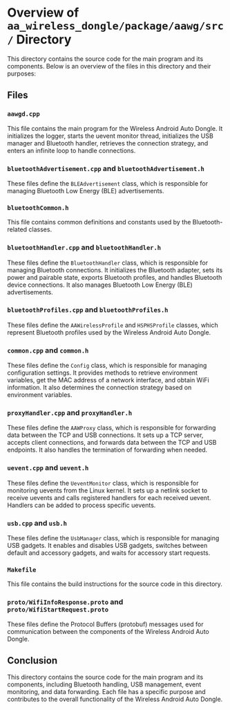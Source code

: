 # Overview of `aa_wireless_dongle/package/aawg/src/` Directory

This directory contains the source code for the main program and its components. Below is an overview of the files in this directory and their purposes:

## Files

### `aawgd.cpp`
This file contains the main program for the Wireless Android Auto Dongle. It initializes the logger, starts the uevent monitor thread, initializes the USB manager and Bluetooth handler, retrieves the connection strategy, and enters an infinite loop to handle connections.

### `bluetoothAdvertisement.cpp` and `bluetoothAdvertisement.h`
These files define the `BLEAdvertisement` class, which is responsible for managing Bluetooth Low Energy (BLE) advertisements.

### `bluetoothCommon.h`
This file contains common definitions and constants used by the Bluetooth-related classes.

### `bluetoothHandler.cpp` and `bluetoothHandler.h`
These files define the `BluetoothHandler` class, which is responsible for managing Bluetooth connections. It initializes the Bluetooth adapter, sets its power and pairable state, exports Bluetooth profiles, and handles Bluetooth device connections. It also manages Bluetooth Low Energy (BLE) advertisements.

### `bluetoothProfiles.cpp` and `bluetoothProfiles.h`
These files define the `AAWirelessProfile` and `HSPHSProfile` classes, which represent Bluetooth profiles used by the Wireless Android Auto Dongle.

### `common.cpp` and `common.h`
These files define the `Config` class, which is responsible for managing configuration settings. It provides methods to retrieve environment variables, get the MAC address of a network interface, and obtain WiFi information. It also determines the connection strategy based on environment variables.

### `proxyHandler.cpp` and `proxyHandler.h`
These files define the `AAWProxy` class, which is responsible for forwarding data between the TCP and USB connections. It sets up a TCP server, accepts client connections, and forwards data between the TCP and USB endpoints. It also handles the termination of forwarding when needed.

### `uevent.cpp` and `uevent.h`
These files define the `UeventMonitor` class, which is responsible for monitoring uevents from the Linux kernel. It sets up a netlink socket to receive uevents and calls registered handlers for each received uevent. Handlers can be added to process specific uevents.

### `usb.cpp` and `usb.h`
These files define the `UsbManager` class, which is responsible for managing USB gadgets. It enables and disables USB gadgets, switches between default and accessory gadgets, and waits for accessory start requests.

### `Makefile`
This file contains the build instructions for the source code in this directory.

### `proto/WifiInfoResponse.proto` and `proto/WifiStartRequest.proto`
These files define the Protocol Buffers (protobuf) messages used for communication between the components of the Wireless Android Auto Dongle.

## Conclusion

This directory contains the source code for the main program and its components, including Bluetooth handling, USB management, event monitoring, and data forwarding. Each file has a specific purpose and contributes to the overall functionality of the Wireless Android Auto Dongle.
